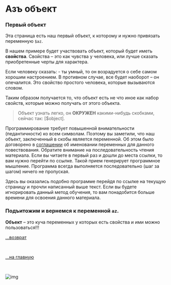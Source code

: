 # Азъ объект

### Первый объект

Эта страница есть наш первый объект, к которому и нужно привязать переменную
`$az`.

В нашем примере будет участвовать объект, который будет иметь **свойства**.
Свойства – это как чувства у человека, или лучше сказать приобретенные черты для характера.

Если человеку сказать: - ты умный, то он возрадуется о себе самом хорошим
настроением. В противном случае, все будет наоборот – он опечалится. Это свойство простого человека, которые вызываются словом.

Таким образом получается то, что объект есть не что иное как набор свойств,
которые можно получать от этого объекта.
 
> Объект узнать легко, он **ОКРУЖЕН** какими-нибудь скобками, сейчас так: [$object].

Программирование требует повышенной внимательности (педантичности) ко всем
символам. Поэтому вы заметили, что наш объект, заключенный в скобы является
переменной. Об этом было договорено в [соглашении](az-peremennaya.md) об именовании переменных для данного повествования.
Обратите внимание на последовательность чтения материала. Если вы читаете в первый
раз и дошли до места ссылки, то вам нужно перейти по ссылке. Такой прием
генерирует программное мышление. Программа всегда выполняется последовательно
(шаг за шагом) ничего не пропуская.

Здесь вы оказались подобно программе перейдя по ссылке на текущую страницу и
прочли написанный выше текст. Если вы будете игнорировать данный метод обучения,
то вам понадобится больше времени для освоения данного материала.

### Подъитожим и вернемся к переменной `az`.

**Объект** – это куча переменных у которых есть свойства и ими можно пользоваться!!!

[…возврат](az-peremennaya.md)


<br>

[…на главную](/)

<br>

![img](https://1.bp.blogspot.com/-wFaMiAHx-Y8/YG3EaVrCDFI/AAAAAAAAGZY/IYjO6zFHW5wjj4I_HrssCIShQpMxWMHlgCLcBGAsYHQ/s800/IMG_2094.PNG)



